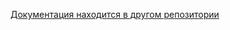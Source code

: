 <a href="https://github.com/cristalix-developers/animation-api-docs">Документация находится в другом репозитории</a>
